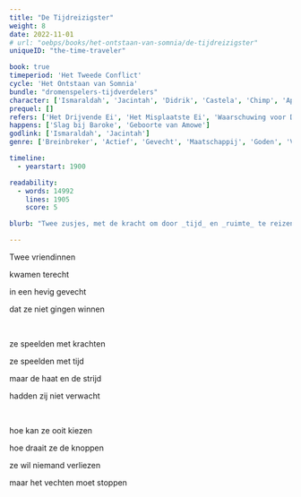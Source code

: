 ```yaml
---
title: "De Tijdreizigster"
weight: 8
date: 2022-11-01
# url: "oebps/books/het-ontstaan-van-somnia/de-tijdreizigster"
uniqueID: "the-time-traveler"

book: true
timeperiod: 'Het Tweede Conflict'
cycle: 'Het Ontstaan van Somnia'
bundle: "dromenspelers-tijdverdelers"
character: ['Ismaraldah', 'Jacintah', 'Didrik', 'Castela', 'Chimp', 'Apenheer', 'Arap', 'Zeze', 'Viowe', 'Jaco Junior']
prequel: []
refers: ['Het Drijvende Ei', 'Het Misplaatste Ei', 'Waarschuwing voor Donte', 'Het Houten Klokhuis', 'De Kineesrace', 'Verplaatste Uitvinding van Buskruit', 'Opperwolk', 'Donte', 'Kokosnootvoetbal', 'Schijfhockey', 'Kameraden zonder Koning', 'Drakenhout', 'De Apencode', 'Roge']
happens: ['Slag bij Baroke', 'Geboorte van Amowe']
godlink: ['Ismaraldah', 'Jacintah']
genre: ['Breinbreker', 'Actief', 'Gevecht', 'Maatschappij', 'Goden', 'Verdrietig', 'Liefde', 'Overleven', 'Spionage', "Tussendoortje"]

timeline:
  - yearstart: 1900

readability:
  - words: 14992
    lines: 1905
    score: 5

blurb: "Twee zusjes, met de kracht om door _tijd_ en _ruimte_ te reizen, komen terecht in een hevig gevecht. Ze proberen met hun gaves te voorkomen dat het gevecht ooit plaatsvindt, maar spelen met tijd heeft gevolgen ..."

---
```


Twee vriendinnen 

kwamen terecht

in een hevig gevecht

dat ze niet gingen winnen

&nbsp;

ze speelden met krachten

ze speelden met tijd

maar de haat en de strijd

hadden zij niet verwacht

&nbsp;

hoe kan ze ooit kiezen

hoe draait ze de knoppen

ze wil niemand verliezen

maar het vechten moet stoppen
